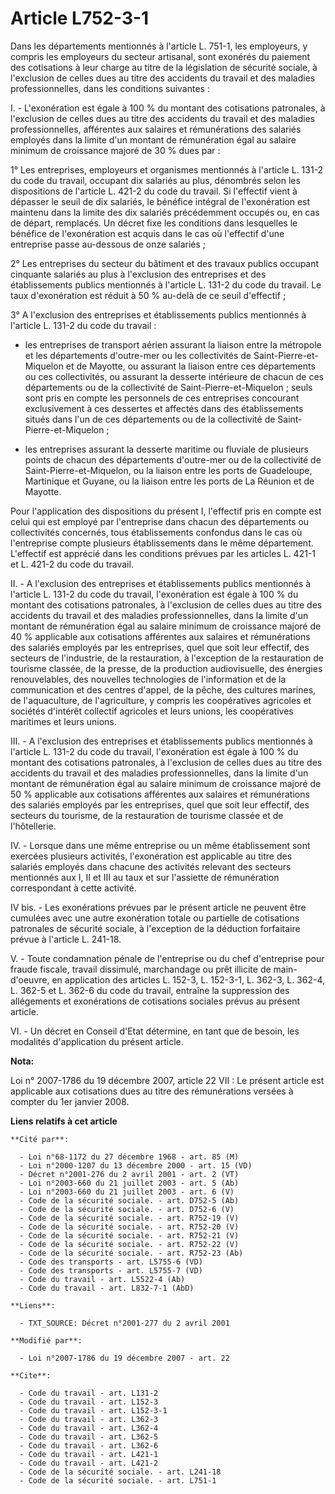 # Article L752-3-1

Dans les départements mentionnés à l'article L. 751-1, les employeurs, y compris les employeurs du secteur artisanal, sont
exonérés du paiement des cotisations à leur charge au titre de la législation de sécurité sociale, à l'exclusion de celles
dues au titre des accidents du travail et des maladies professionnelles, dans les conditions suivantes :

I. - L'exonération est égale à 100 % du montant des cotisations patronales, à l'exclusion de celles dues au titre des
accidents du travail et des maladies professionnelles, afférentes aux salaires et rémunérations des salariés employés dans la
limite d'un montant de rémunération égal au salaire minimum de croissance majoré de 30 % dues par :

1° Les entreprises, employeurs et organismes mentionnés à l'article L. 131-2 du code du travail, occupant dix salariés au
plus, dénombrés selon les dispositions de l'article L. 421-2 du code du travail. Si l'effectif vient à dépasser le seuil de
dix salariés, le bénéfice intégral de l'exonération est maintenu dans la limite des dix salariés précédemment occupés ou, en
cas de départ, remplacés. Un décret fixe les conditions dans lesquelles le bénéfice de l'exonération est acquis dans le cas
où l'effectif d'une entreprise passe au-dessous de onze salariés ;

2° Les entreprises du secteur du bâtiment et des travaux publics occupant cinquante salariés au plus à l'exclusion des
entreprises et des établissements publics mentionnés à l'article L. 131-2 du code du travail. Le taux d'exonération est
réduit à 50 % au-delà de ce seuil d'effectif ;

3° A l'exclusion des entreprises et établissements publics mentionnés à l'article L. 131-2 du code du travail :

- les entreprises de transport aérien assurant la liaison entre la métropole et les départements d'outre-mer ou les
collectivités de Saint-Pierre-et-Miquelon et de Mayotte, ou assurant la liaison entre ces départements ou ces collectivités,
ou assurant la desserte intérieure de chacun de ces départements ou de la collectivité de Saint-Pierre-et-Miquelon ; seuls
sont pris en compte les personnels de ces entreprises concourant exclusivement à ces dessertes et affectés dans des
établissements situés dans l'un de ces départements ou de la collectivité de Saint-Pierre-et-Miquelon ;

- les entreprises assurant la desserte maritime ou fluviale de plusieurs points de chacun des départements d'outre-mer ou de
la collectivité de Saint-Pierre-et-Miquelon, ou la liaison entre les ports de Guadeloupe, Martinique et Guyane, ou la liaison
entre les ports de La Réunion et de Mayotte.

Pour l'application des dispositions du présent I, l'effectif pris en compte est celui qui est employé par l'entreprise dans
chacun des départements ou collectivités concernés, tous établissements confondus dans le cas où l'entreprise compte
plusieurs établissements dans le même département. L'effectif est apprécié dans les conditions prévues par les articles L.
421-1 et L. 421-2 du code du travail.

II. - A l'exclusion des entreprises et établissements publics mentionnés à l'article L. 131-2 du code du travail,
l'exonération est égale à 100 % du montant des cotisations patronales, à l'exclusion de celles dues au titre des accidents du
travail et des maladies professionnelles, dans la limite d'un montant de rémunération égal au salaire minimum de croissance
majoré de 40 % applicable aux cotisations afférentes aux salaires et rémunérations des salariés employés par les entreprises,
quel que soit leur effectif, des secteurs de l'industrie, de la restauration, à l'exception de la restauration de tourisme
classée, de la presse, de la production audiovisuelle, des énergies renouvelables, des nouvelles technologies de
l'information et de la communication et des centres d'appel, de la pêche, des cultures marines, de l'aquaculture, de
l'agriculture, y compris les coopératives agricoles et sociétés d'intérêt collectif agricoles et leurs unions, les
coopératives maritimes et leurs unions.

III. - A l'exclusion des entreprises et établissements publics mentionnés à l'article L. 131-2 du code du travail,
l'exonération est égale à 100 % du montant des cotisations patronales, à l'exclusion de celles dues au titre des accidents du
travail et des maladies professionnelles, dans la limite d'un montant de rémunération égal au salaire minimum de croissance
majoré de 50 % applicable aux cotisations afférentes aux salaires et rémunérations des salariés employés par les entreprises,
quel que soit leur effectif, des secteurs du tourisme, de la restauration de tourisme classée et de l'hôtellerie.

IV. - Lorsque dans une même entreprise ou un même établissement sont exercées plusieurs activités, l'exonération est
applicable au titre des salariés employés dans chacune des activités relevant des secteurs mentionnés aux I, II et III au
taux et sur l'assiette de rémunération correspondant à cette activité.

IV bis. - Les exonérations prévues par le présent article ne peuvent être cumulées avec une autre exonération totale ou
partielle de cotisations patronales de sécurité sociale, à l'exception de la déduction forfaitaire prévue à l'article L.
241-18.

V. - Toute condamnation pénale de l'entreprise ou du chef d'entreprise pour fraude fiscale, travail dissimulé, marchandage ou
prêt illicite de main-d'oeuvre, en application des articles L. 152-3, L. 152-3-1, L. 362-3, L. 362-4, L. 362-5 et L. 362-6 du
code du travail, entraîne la suppression des allégements et exonérations de cotisations sociales prévus au présent article.

VI. - Un décret en Conseil d'Etat détermine, en tant que de besoin, les modalités d'application du présent article.

**Nota:**

Loi n° 2007-1786 du 19 décembre 2007, article 22 VII : Le présent article est applicable aux cotisations dues au titre des
rémunérations versées à compter du 1er janvier 2008.

**Liens relatifs à cet article**

	**Cité par**:

	  - Loi n°68-1172 du 27 décembre 1968 - art. 85 (M)
	  - Loi n°2000-1207 du 13 décembre 2000 - art. 15 (VD)
	  - Décret n°2001-276 du 2 avril 2001 - art. 2 (VT)
	  - Loi n°2003-660 du 21 juillet 2003 - art. 5 (Ab)
	  - Loi n°2003-660 du 21 juillet 2003 - art. 6 (V)
	  - Code de la sécurité sociale. - art. D752-5 (Ab)
	  - Code de la sécurité sociale. - art. D752-6 (V)
	  - Code de la sécurité sociale. - art. R752-19 (V)
	  - Code de la sécurité sociale. - art. R752-20 (V)
	  - Code de la sécurité sociale. - art. R752-21 (V)
	  - Code de la sécurité sociale. - art. R752-22 (V)
	  - Code de la sécurité sociale. - art. R752-23 (Ab)
	  - Code des transports - art. L5755-6 (VD)
	  - Code des transports - art. L5755-7 (VD)
	  - Code du travail - art. L5522-4 (Ab)
	  - Code du travail - art. L832-7-1 (AbD)

	**Liens**:

	  - TXT_SOURCE: Décret n°2001-277 du 2 avril 2001

	**Modifié par**:

	  - Loi n°2007-1786 du 19 décembre 2007 - art. 22

	**Cite**:

	  - Code du travail - art. L131-2
	  - Code du travail - art. L152-3
	  - Code du travail - art. L152-3-1
	  - Code du travail - art. L362-3
	  - Code du travail - art. L362-4
	  - Code du travail - art. L362-5
	  - Code du travail - art. L362-6
	  - Code du travail - art. L421-1
	  - Code du travail - art. L421-2
	  - Code de la sécurité sociale. - art. L241-18
	  - Code de la sécurité sociale. - art. L751-1
